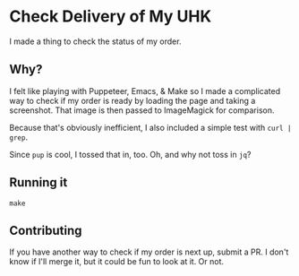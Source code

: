 # Check Delivery of My UHK

I made a thing to check the status of my order.

## Why?

I felt like playing with Puppeteer, Emacs, & Make so I made a complicated way to check if my order is ready by loading the page and taking a screenshot.
That image is then  passed to ImageMagick for comparison.

Because that's obviously inefficient, I also included a simple test with `curl | grep`.

Since `pup` is cool, I tossed that in, too.
Oh, and why not toss in `jq`?

## Running it

```
make
```

## Contributing

If you have another way to check if my order is next up, submit a PR.
I don't know if I'll merge it, but it could be fun to look at it.
Or not.
